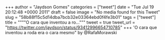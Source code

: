 
+++
author = "Jaydson Gomes"
categories = ["tweet"]
date = "Tue Jul 19 20:12:48 +0000 2011"
draft = false
image = "No media found for this Tweet"
slug = "58b88f15c5d14dba7bcb32e03364ebd0f4fe3b01"
tags = ["tweet"]
title = """"O cara que inventou a ro..."""
tweet = true
tweet_url = "https://twitter.com/jaydson/status/93412996654710785"
+++
'O cara que inventou a roda era o cara mesmo" by @RafaMorawski
